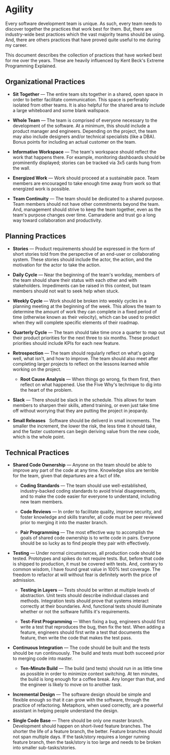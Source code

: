 # Agility

Every software development team is unique. As such, every team needs to discover together the practices that work best for them. But, there are industry-wide best practices which the vast majority teams should be using. And, there are others practices that have proved quite useful to me during my career.

This document describes the collection of practices that have worked best for me over the years. These are heavily influenced by Kent Beck's Extreme Programming Explained.

## Organizational Practices

- **Sit Together** &mdash; The entire team sits together in a shared, open space in order to better facilitate communication. This space is perferably isolated from other teams. It is also helpful for the shared area to include a large whiteboard and some blank wallspace.

- **Whole Team** &mdash; The team is comprised of everyone necessary to the development of the software. At a minimum, this should include a product manager and engineers. Depending on the project, the team may also include designers and/or technical specialists (like a DBA). Bonus points for including an actual customer on the team.

- **Informative Workspace** &mdash; The team's workspace should reflect the work that happens there. For example, monitoring dashboards should be prominently displayed; stories can be tracked via 3x5 cards hung from the wall.

- **Energized Work** &mdash; Work should proceed at a sustainable pace. Team members are encouraged to take enough time away from work so that energized work is possible.

- **Team Continuity** &mdash; The team should be dedicated to a shared purpose. Team members should not have other commitments beyond the team. And, management should strive to keep the team together, even as the team's purpose changes over time. Camaraderie and trust go a long way toward collaboration and productivity.

## Planning Practices

- **Stories** &mdash; Product requirements should be expressed in the form of short stories told from the perspective of an end-user or collaborating system. These stories should include the actor, the action, and the motivation for the actor to take the action.

- **Daily Cycle** &mdash; Near the beginning of the team's workday, members of the team should share their status with each other and with stakeholders. Impediments can be raised in this context, but team members should not wait to seek help when stuck.

- **Weekly Cycle** &mdash; Work should be broken into weekly cycles in a planning meeting at the beginning of the week. This allows the team to determine the amount of work they can complete in a fixed period of time (otherwise known as their velocity), which can be used to predict when they will complete specific elements of their roadmap.

- **Quarterly Cycle** &mdash; The team should take time once a quarter to map out their product priorities for the next three to six months. These product priorities should include KPIs for each new feature.

- **Retrospection** &mdash; The team should regularly reflect on what's going well, what isn't, and how to improve. The team should also meet after completing larger projects to reflect on the lessons learned while working on the project.

  - **Root Cause Analysis** &mdash; When things go wrong, fix them first, then reflect on what happened. Use the Five Why's technique to dig into the heart of the problem.

- **Slack** &mdash; There should be slack in the schedule. This allows for team members to sharpen their skills, attend training, or even just take time off without worrying that they are putting the project in jeopardy.

- **Small Releases** &nbsp; Software should be deliverd in small increments. The smaller the increment, the lower the risk, the less time it should take, and the faster customers can begin deriving value from the new code, which is the whole point.

## Technical Practices

- **Shared Code Ownership** &mdash; Anyone on the team should be able to improve any part of the code at any time. Knowledge silos are terrible for the team, given that departures are a fact of life.

  - **Coding Standards** &mdash; The team should use well-established, industry-backed coding standards to avoid trivial disagreements, and to make the code easier for everyone to understand, including new team members.

  - **Code Reviews** &mdash; In order to facilitate quality, improve security, and foster knowledge and skills transfer, all code must be peer reviewed prior to merging it into the master branch.

  - **Pair Programming** &mdash; The most effective way to accomplish the goals of shared code ownership is to write code in pairs. Everyone should be so lucky as to find people they pair with effectively.

- **Testing** &mdash; Under normal circumstances, all production code should be tested. Prototypes and spikes do not require tests. But, before that code is shipped to production, it must be covered with tests. And, contrary to common wisdom, I have found great value in 100% test coverage. The freedom to refactor at will without fear is definitely worth the price of admission.

  - **Testing in Layers** &mdash; Tests should be written at multiple levels of abstraction. Unit tests should describe individual classes and methods. Integration tests should prove that systems interact correctly at their boundaries. And, functional tests should illuminate whether or not the software fulfills it's requirements.

  - **Test-First Programming** &mdash; When fixing a bug, engineers should first write a test that reproduces the bug, then fix the test. When adding a feature, engineers should first write a test that documents the feature, then write the code that makes the test pass.

- **Continuous Integration** &mdash; The code should be built and the tests should be run continuously. The build and tests must both succeed prior to merging code into master.

  - **Ten-Minute Build** &mdash; The build (and tests) should run in as little time as possible in order to minimize context switching. At ten minutes, the build is long enough for a coffee break. Any longer than that, and the engineer is likely to move on to another task.

- **Incremental Design** &mdash; The software design should be simple and flexible enough so that it can grow with the software, through the practice of refactoring. Metaphors, when used correctly, are a powerful assistant in helping people understand the design.

- **Single Code Base** &mdash; There should be only one master branch. Development should happen on short-lived feature branches. The shorter the life of a feature branch, the better. Feature branches should not span multiple days. If the task/story requires a longer running feature branch, then the task/story is too large and needs to be broken into smaller sub-tasks/stories.
